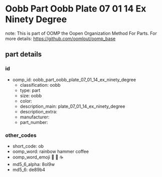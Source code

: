 # Oobb Part Oobb Plate 07 01 14 Ex Ninety Degree  

note: This is part of OOMP the Oopen Organization Method For Parts. For more details: https://github.com/oomlout/oomp_base

##  part details





### id
* oomp_id: oobb_part_oobb_plate_07_01_14_ex_ninety_degree
  * classification: oobb
  * type: part
  * size: oobb
  * color: 
  * description_main: plate_07_01_14_ex_ninety_degree
  * description_extra: 
  * manufacturer: 
  * part_number: 

### other_codes
* short_code: ob
* oomp_word: rainbow hammer coffee
* oomp_word_emoji :rainbow: :hammer: :coffee:
* md5_6_alpha: 8ol9w
* md5_6: de89b4